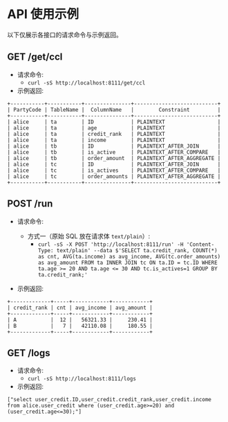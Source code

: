 # API 使用示例

以下仅展示各接口的请求命令与示例返回。

## GET /get/ccl
- 请求命令:
  - `curl -sS http://localhost:8111/get/ccl`
- 示例返回:
```
+-----------+-----------+---------------+---------------------------+
| PartyCode | TableName |  ColumnName   |        Constraint         |
+-----------+-----------+---------------+---------------------------+
| alice     | ta        | ID            | PLAINTEXT                 |
| alice     | ta        | age           | PLAINTEXT                 |
| alice     | ta        | credit_rank   | PLAINTEXT                 |
| alice     | ta        | income        | PLAINTEXT                 |
| alice     | tb        | ID            | PLAINTEXT_AFTER_JOIN      |
| alice     | tb        | is_active     | PLAINTEXT_AFTER_COMPARE   |
| alice     | tb        | order_amount  | PLAINTEXT_AFTER_AGGREGATE |
| alice     | tc        | ID            | PLAINTEXT_AFTER_JOIN      |
| alice     | tc        | is_actives    | PLAINTEXT_AFTER_COMPARE   |
| alice     | tc        | order_amounts | PLAINTEXT_AFTER_AGGREGATE |
+-----------+-----------+---------------+---------------------------+
```

## POST /run
- 请求命令:
  - 方式一（原始 SQL 放在请求体 `text/plain`）:
    - `curl -sS -X POST 'http://localhost:8111/run' -H 'Content-Type: text/plain' --data $'SELECT ta.credit_rank, COUNT(*) as cnt, AVG(ta.income) as avg_income, AVG(tc.order_amounts) as avg_amount FROM ta INNER JOIN tc ON ta.ID = tc.ID WHERE ta.age >= 20 AND ta.age <= 30 AND tc.is_actives=1 GROUP BY ta.credit_rank;'`

- 示例返回:
```
+-------------+-----+------------+------------+
| credit_rank | cnt | avg_income | avg_amount |
+-------------+-----+------------+------------+
| A           |  12 |   56321.33 |     230.41 |
| B           |   7 |   42110.08 |     180.55 |
+-------------+-----+------------+------------+
```

## GET /logs
- 请求命令:
  - `curl -sS http://localhost:8111/logs`
- 示例返回:
```
["select user_credit.ID,user_credit.credit_rank,user_credit.income from alice.user_credit where (user_credit.age>=20) and (user_credit.age<=30);"]
```